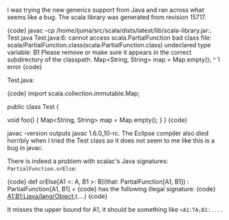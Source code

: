 I was trying the new generics support from Java and ran across what seems like a bug. The scala library was generated from revision 15717.

{code}
javac -cp /home/ijuma/src/scala/dists/latest/lib/scala-library.jar:. Test.java
Test.java:6: cannot access scala.PartialFunction
bad class file: scala/PartialFunction.class(scala:PartialFunction.class)
undeclared type variable: B1
Please remove or make sure it appears in the correct subdirectory of the classpath.
    Map<String, String> map = Map.empty();
                                 ^
1 error
{code}

Test.java:

{code}
import scala.collection.immutable.Map;

public class Test {

  void foo() {
    Map<String, String> map = Map.empty();
  }
}
{code}

javac -version outputs javac 1.6.0_10-rc. The Eclipse compiler also died horribly when I tried the Test class so it does not seem to me like this is a bug in javac.

There is indeed a problem with scalac's Java signatures: `PartialFunction.orElse`:

{code}
def orElse[A1 <: A, B1 >: B](that: PartialFunction[A1, B1]) : PartialFunction[A1, B1] = 
{code}
has the following illegal signature:
{code}
<A1:B1:Ljava/lang/Object;>(....)
{code}

It misses the upper bound for A1, it should be something like `<A1:TA;B1:....`

